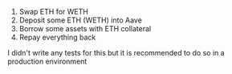 1. Swap ETH for WETH
2. Deposit some ETH (WETH) into Aave
3. Borrow some assets with ETH collateral
4. Repay everything back


I didn't write any tests for this but it is recommended to do so in a production environment